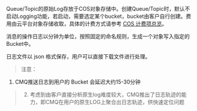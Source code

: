 Queue/Topic的原始Log存放于COS对象存储中。创建Queue/Topic时，默认不启动Logging功能，若启动，需要选定某个bucket，bucket由客户自行创建。费用由云平台对象存储收取，具体的计费方式请参考 [COS 计费项总览](/doc/product/430/5871)。

消息的操作日志以分钟为单位，按照固定的命名规则，生成一个对象写入指定的Bucket中。

日志文件以 json 格式保存，用户可以直接下载文件进行处理。

> 注意：
> 
1) CMQ推送日志到用户的 Bucket 会延迟大约15-30分钟

>2) 考虑到由客户直接分析原生log难度较大，CMQ推出了日志轨迹的能力，即CMQ在用户的原生LOG上聚合出日志轨迹，供快速定位问题
